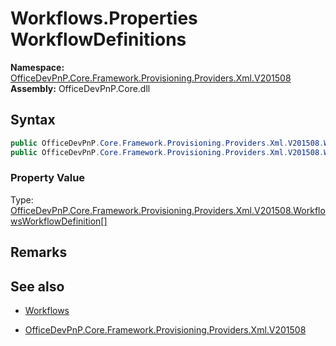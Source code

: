 # Workflows.Properties WorkflowDefinitions
  

**Namespace:** [OfficeDevPnP.Core.Framework.Provisioning.Providers.Xml.V201508](OfficeDevPnP.Core.Framework.Provisioning.Providers.Xml.V201508.md)  
**Assembly:** OfficeDevPnP.Core.dll  
## Syntax
```C#
public OfficeDevPnP.Core.Framework.Provisioning.Providers.Xml.V201508.WorkflowsWorkflowDefinition[] WorkflowDefinitions { get; }
public OfficeDevPnP.Core.Framework.Provisioning.Providers.Xml.V201508.WorkflowsWorkflowDefinition[] WorkflowDefinitions { set; }
```

### Property Value
Type: [OfficeDevPnP.Core.Framework.Provisioning.Providers.Xml.V201508.WorkflowsWorkflowDefinition[]](OfficeDevPnP.Core.Framework.Provisioning.Providers.Xml.V201508.WorkflowsWorkflowDefinition[].md) 

## Remarks 

## See also
- [Workflows](Workflows.md) 

- [OfficeDevPnP.Core.Framework.Provisioning.Providers.Xml.V201508](OfficeDevPnP.Core.Framework.Provisioning.Providers.Xml.V201508.md)
